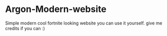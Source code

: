 # Argon-Modern-website
Simple modern cool fortnite looking website you can use it yourself. give me credits if you can :)
